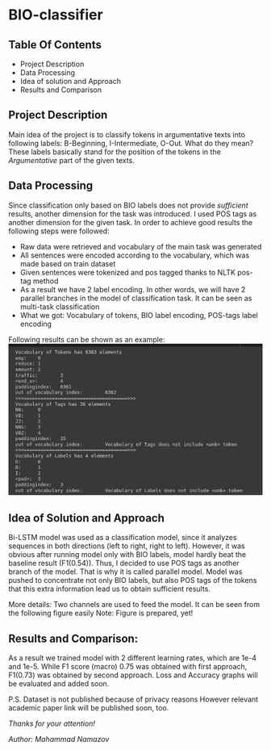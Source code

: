 # BIO-classifier

## Table Of Contents
* Project Description
* Data Processing
* Idea of solution and Approach
* Results and Comparison

## Project Description
Main idea of the project is to classify tokens in argumentative texts into following labels: B-Beginning, I-Intermediate, O-Out. What do they mean? These labels basically stand for the position of the tokens in the *Argumentative* part of the given texts. 

## Data Processing
Since classification only based on BIO labels does not provide *sufficient* results, another dimension for the task was introduced. I used POS tags as another dimension for the given task. In order to achieve good results the following steps were followed:
* Raw data were retrieved and vocabulary of the main task was generated
* All sentences were encoded according to the vocabulary, which was made based on train dataset
* Given sentences were tokenized and pos tagged thanks to NLTK pos-tag method
* As a result we have 2 label encoding. In other words, we will have 2 parallel branches in the model of classification task. It can be seen as multi-task classification
* What we got: Vocabulary of tokens, BIO label encoding, POS-tags label encoding

Following results can be shown as an example:
![Figure 1: Samples from Vocabulary and Label Encodings](https://github.com/NamazovMN/BIO-classifier/blob/master/Screenshot%20from%202022-10-02%2014-07-49.png)

## Idea of Solution and Approach
Bi-LSTM model was used as a classification model, since it analyzes sequences in both directions (left to right, right to left). However, it was obvious after running model only with BIO labels, model hardly beat the baseline result (F1(0.54)). Thus, I decided to use POS tags as another branch of the model. That is why it is called parallel model. Model was pushed to concentrate not only BIO labels, but also POS tags of the tokens that this extra information lead us to obtain sufficient results.

More details: Two channels are used to feed the model. It can be seen from the following figure easily
Note: Figure is prepared, yet!

## Results and Comparison:
As a result we trained model with 2 different learning rates, which  are 1e-4 and 1e-5. While F1 score (macro) 0.75 was obtained with first approach, F1(0.73) was obtained by second approach. 
Loss and Accuracy graphs will be evaluated and added soon.

P.S. Dataset is not published because of privacy reasons However relevant academic paper link will be published soon, too.

*Thanks for your attention!*

*Author: Mahammad Namazov*
